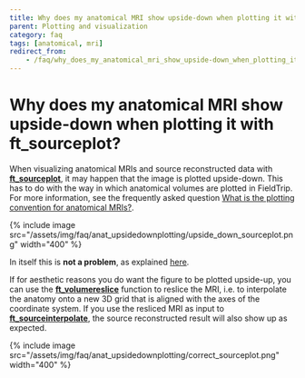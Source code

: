 ```yaml
---
title: Why does my anatomical MRI show upside-down when plotting it with ft_sourceplot?
parent: Plotting and visualization
category: faq
tags: [anatomical, mri]
redirect_from:
    - /faq/why_does_my_anatomical_mri_show_upside-down_when_plotting_it_with_ft_sourceplot/
---
```


# Why does my anatomical MRI show upside-down when plotting it with ft_sourceplot?

When visualizing anatomical MRIs and source reconstructed data with **[ft_sourceplot](/reference/ft_sourceplot)**, it may happen that the image is plotted upside-down. This has to do with the way in which anatomical volumes are plotted in FieldTrip. For more information, see the frequently asked question [What is the plotting convention for anatomical MRIs?](/faq/anat_plottingconvention).

{% include image src="/assets/img/faq/anat_upsidedownplotting/upside_down_sourceplot.png" width="400" %}

In itself this is **not a problem**, as explained [here](/faq/anat_upsidedown).

If for aesthetic reasons you do want the figure to be plotted upside-up, you can use the **[ft_volumereslice](/reference/ft_volumereslice)** function to reslice the MRI, i.e. to interpolate the anatomy onto a new 3D grid that is aligned with the axes of the coordinate system. If you use the resliced MRI as input to **[ft_sourceinterpolate](/reference/ft_sourceinterpolate)**, the source reconstructed result will also show up as expected.

{% include image src="/assets/img/faq/anat_upsidedownplotting/correct_sourceplot.png" width="400" %}
